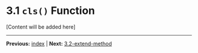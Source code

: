 # 3.1 `cls()` Function

[Content will be added here]

---

**Previous:** [index](./index.md) | **Next:** [3.2-extend-method](./3.2-extend-method.md)
